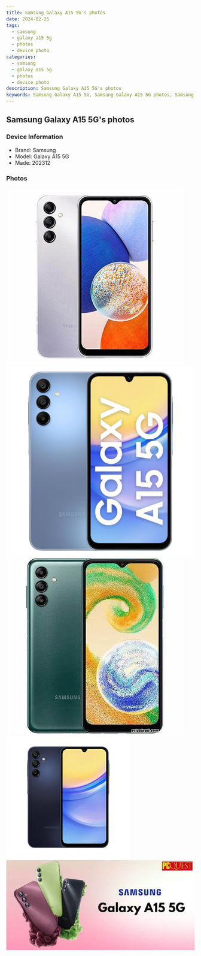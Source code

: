 ```yaml
---
title: Samsung Galaxy A15 5G's photos
date: 2024-02-25
tags: 
  - samsung
  - galaxy a15 5g
  - photos
  - device photo
categories: 
  - samsung
  - galaxy a15 5g
  - photos
  - device photo
description: Samsung Galaxy A15 5G's photos
keywords: Samsung Galaxy A15 5G, Samsung Galaxy A15 5G photos, Samsung Galaxy A15 5G device photo
---
```


## Samsung Galaxy A15 5G's photos

### Device Information

- Brand: Samsung
- Model: Galaxy A15 5G
- Made: 202312

### Photos

![/images/best-assets/devices/samsung/samsung-galaxy-a15-5g/1.jpg](/images/best-assets/devices/samsung/samsung-galaxy-a15-5g/1.jpg)
![/images/best-assets/devices/samsung/samsung-galaxy-a15-5g/2.jpg](/images/best-assets/devices/samsung/samsung-galaxy-a15-5g/2.jpg)
![/images/best-assets/devices/samsung/samsung-galaxy-a15-5g/3.jpg](/images/best-assets/devices/samsung/samsung-galaxy-a15-5g/3.jpg)
![/images/best-assets/devices/samsung/samsung-galaxy-a15-5g/4.jpg](/images/best-assets/devices/samsung/samsung-galaxy-a15-5g/4.jpg)
![/images/best-assets/devices/samsung/samsung-galaxy-a15-5g/5.jpg](/images/best-assets/devices/samsung/samsung-galaxy-a15-5g/5.jpg)
